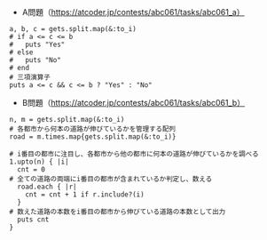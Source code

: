 - A問題（https://atcoder.jp/contests/abc061/tasks/abc061_a）
```
a, b, c = gets.split.map(&:to_i)
# if a <= c <= b
#   puts "Yes"
# else
#   puts "No"
# end
# 三項演算子
puts a <= c && c <= b ? "Yes" : "No"
```

- B問題（https://atcoder.jp/contests/abc061/tasks/abc061_b）
```
n, m = gets.split.map(&:to_i)
# 各都市から何本の道路が伸びているかを管理する配列
road = m.times.map{gets.split.map(&:to_i)}

# i番目の都市に注目し、各都市から他の都市に何本の道路が伸びているかを調べる
1.upto(n) { |i|
  cnt = 0
# 全ての道路の両端にi番目の都市が含まれているか判定し、数える
  road.each { |r|
    cnt = cnt + 1 if r.include?(i)
  }
# 数えた道路の本数をi番目の都市から伸びている道路の本数として出力
  puts cnt
}
```
